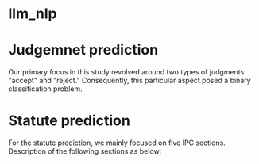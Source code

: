 # llm_nlp
# Judgemnet prediction
Our primary focus in this study revolved around two types of judgments: "accept" and "reject." Consequently, this particular aspect posed a binary classification problem.
# Statute prediction
For the statute prediction, we mainly focused on five IPC sections. Description of the following sections as below:
